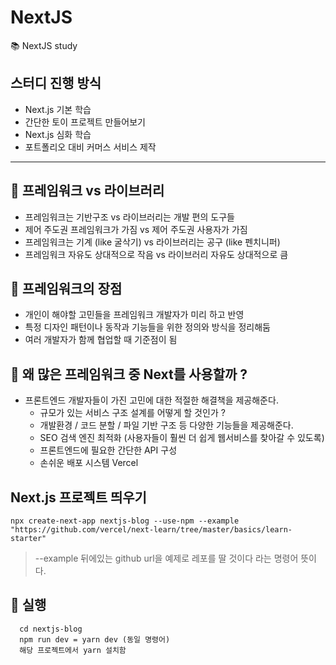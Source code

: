 # NextJS

📚 NextJS study

## 스터디 진행 방식

- Next.js 기본 학습
- 간단한 토이 프로젝트 만들어보기
- Next.js 심화 학습
- 포트폴리오 대비 커머스 서비스 제작

---

## 📍 프레임워크 vs 라이브러리

- 프레임워크는 기반구조 vs 라이브러리는 개발 편의 도구들
- 제어 주도권 프레임워크가 가짐 vs 제어 주도권 사용자가 가짐
- 프레임워크는 기계 (like 굴삭기) vs 라이브러리는 공구 (like 펜치니퍼)
- 프레임워크 자유도 상대적으로 작음 vs 라이브러리 자유도 상대적으로 큼

## 📍 프레임워크의 장점

- 개인이 해야할 고민들을 프레임워크 개발자가 미리 하고 반영
- 특정 디자인 패턴이나 동작과 기능들을 위한 정의와 방식을 정리해둠
- 여러 개발자가 함께 협업할 때 기준점이 됨

## 🧐 왜 많은 프레임워크 중 Next를 사용할까 ?

- 프론트엔드 개발자들이 가진 고민에 대한 적절한 해결책을 제공해준다.
  - 규모가 있는 서비스 구조 설계를 어떻게 할 것인가 ?
  - 개발환경 / 코드 분할 / 파일 기반 구조 등 다양한 기능들을 제공해준다.
  - SEO 검색 엔진 최적화 (사용자들이 훨씬 더 쉽게 웹서비스를 찾아갈 수 있도록)
  - 프론트엔드에 필요한 간단한 API 구성
  - 손쉬운 배포 시스템 Vercel

## Next.js 프로젝트 띄우기

```
npx create-next-app nextjs-blog --use-npm --example "https://github.com/vercel/next-learn/tree/master/basics/learn-starter"
```
> --example 뒤에있는 github url을 예제로 레포를 딸 것이다 라는 명령어 뜻이다.

## 🌟 실행

```
  cd nextjs-blog
  npm run dev = yarn dev (동일 명령어)
  해당 프로젝트에서 yarn 설치함
```
